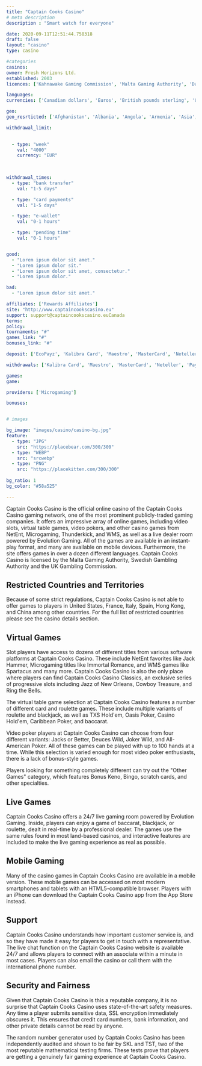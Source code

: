 ```yaml
---
title: "Captain Cooks Casino"
# meta description
description : "Smart watch for everyone"

date: 2020-09-11T12:51:44.758318
draft: false
layout: "casino" 
type: casino

#categories
casinos: 
owner: Fresh Horizons Ltd.
established: 2003
licences: ['Kahnawake Gaming Commission', 'Malta Gaming Authority', 'Danish Gambling Authority']

languages: 
currencies: ['Canadian dollars', 'Euros', 'British pounds sterling', 'US dollars']

geo: 
geo_resrticted: ['Afghanistan', 'Albania', 'Angola', 'Armenia', 'Asia', 'Australia', 'Australian Capital Territory', 'New South Wales', 'Northern Territory', 'Queensland', 'South Australia', 'Tasmania', 'Victoria', 'Western Australia', 'Azerbaijan', 'Bangladesh', 'Belarus', 'Belgium', 'Benin', 'Bhutan', 'Bolivia', 'Bosnia and Herzegovina', 'Burkina Faso', 'Burundi', 'Cape Verde', 'Central African Republic', 'Chad', 'Christmas Island', 'Comoros', 'Congo', 'Congo - Brazzaville', 'Congo - Kinshasa', 'Cyprus', 'Côte d’Ivoire', 'Democratic Republic of Congo', 'Denmark', 'Dominica', 'Dominican Republic', 'East Timor', 'Equatorial Guinea', 'Eritrea', 'Ethiopia', 'France', 'Germany', 'Baden-Württemberg', 'Bayern', 'Berlin', 'Brandenburg', 'Bremen', 'Hamburg', 'Hessen', 'Mecklenburg-Vorpommern', 'Niedersachsen', 'Nordrhein-Westfalen', 'Rheinland-Pfalz', 'Saarland', 'Sachsen', 'Sachsen-Anhalt', 'Schleswig-Holstein', 'Thüringen', 'Guinea', 'Guinea-Bissau', 'Hong Kong', 'Hungary', 'Iran', 'Iraq', 'Ireland', 'Italy', 'Kiribati', 'Kyrgyzstan', 'Liberia', 'Libya', 'Lithuania', 'Malawi', 'Maldives', 'Malta', 'Mauritania', 'Mayotte', 'Metropolitan France', 'Micronesia', 'Myanmar [Burma]', 'Nauru', 'Netherlands', 'Netherlands Antilles', 'Niger', 'Nigeria', 'Niue', 'Norfolk Island', 'North Korea', 'Pakistan', 'Palau', 'Papua New Guinea', 'Peru', 'Philippines', 'Pitcairn Islands', 'Portugal', 'Puerto Rico', 'Romania', 'Rwanda', 'Serbia', 'Sierra Leone', 'Singapore', 'Somalia', 'South Africa', 'South Sudan', 'Spain', 'Sudan', 'Sweden', 'Switzerland', 'Syria', 'Taiwan', 'Tajikistan', 'Uganda', 'United Kingdom', 'United States', 'Alabama', 'Alaska', 'American Samoa', 'Arizona', 'Arkansas', 'California', 'Colorado', 'Connecticut', 'Delaware', 'District of Columbia', 'Florida', 'Georgia(US)', 'Guam', 'Hawaii', 'Idaho', 'Illinois', 'Indiana', 'Iowa', 'Kansas', 'Kentucky', 'Louisiana', 'Maine', 'Maryland', 'Massachusetts', 'Michigan', 'Minnesota', 'Mississippi', 'Missouri', 'Montana', 'Nebraska', 'Nevada', 'New Hampshire', 'New Jersey', 'New Mexico', 'New York', 'North Carolina', 'North Dakota', 'Northern Mariana Islands', 'Ohio', 'Oklahoma', 'Oregon', 'Pennsylvania', 'Rhode Island', 'South Carolina', 'South Dakota', 'Tennessee', 'Texas', 'U.S. Virgin Islands', 'Utah', 'Vermont', 'Virginia', 'Washington', 'West Virginia', 'Wisconsin', 'Wyoming', 'Western Sahara', 'Zimbabwe']

withdrawal_limit:

  
  - type: "week"
    val: "4000"
    currency: "EUR"
  
  

withdrawal_times:
  - type: "bank transfer"
    val: "1-5 days"

  - type: "card payments"
    val: "1-5 days"

  - type: "e-wallet"
    val: "0-1 hours"

  - type: "pending time"
    val: "0-1 hours"


good:
  - "Lorem ipsum dolor sit amet."
  - "Lorem ipsum dolor sit."
  - "Lorem ipsum dolor sit amet, consectetur."
  - "Lorem ipsum dolor."

bad:
  - "Lorem ipsum dolor sit amet."

affiliates: ['Rewards Affiliates']
site: "http://www.captaincookscasino.eu"
support: support@captaincookscasino.euCanada
terms:
policy:
tournaments: "#"
games_link: "#"
bonuses_link: "#"

deposit: ['EcoPayz', 'Kalibra Card', 'Maestro', 'MasterCard', 'Neteller', 'PayPal', 'Paysafe Card', 'Postepay', 'Ukash', 'instaDebit', 'ewire', 'Visa', 'Entropay', 'Przelewy24', 'iDEAL', 'Sofortuberweisung', 'Nordea', 'POLi', 'GiroPay', 'EPS', 'Abaqoos', 'Swedbank', 'eKonto', 'Moneta', 'Ticket Premium', 'Euteller', 'u net', 'Neosurf', 'Multibanco', 'eChecks', 'Skrill', 'Bank Wire Transfer', 'Instant Bank Transfer']

withdrawals: ['Kalibra Card', 'Maestro', 'MasterCard', 'Neteller', 'PayPal', 'Postepay', 'Visa', 'Entropay', 'EcoPayz', 'eChecks', 'Skrill', 'Bank Wire Transfer']

games: 
game:

providers: ['Microgaming']

bonuses:


# images

bg_image: "images/casino/casino-bg.jpg"  
feature:
  - type: "JPG" 
    src: "https://placebear.com/300/300"
  - type: "WEBP"
    src: "srcwebp"
  - type: "PNG"
    src: "https://placekitten.com/300/300"  
 
bg_ratio: 1 
bg_color: "#58a525"  

---
```


Captain Cooks Casino is the official online casino of the Captain Cooks Casino gaming network, one of the most prominent publicly-traded gaming companies. It offers an impressive array of online games, including video slots, virtual table games, video pokers, and other casino games from NetEnt, Microgaming, Thunderkick, and WMS, as well as a live dealer room powered by Evolution Gaming. All of the games are available in an instant-play format, and many are available on mobile devices. Furthermore, the site offers games in over a dozen different languages. Captain Cooks Casino is licensed by the Malta Gaming Authority, Swedish Gambling Authority and the UK Gambling Commission.

## Restricted Countries and Territories
Because of some strict regulations, Captain Cooks Casino is not able to offer games to players in United States, France, Italy, Spain, Hong Kong, and China among other countries. For the full list of restricted countries please see the casino details section.

## Virtual Games
Slot players have access to dozens of different titles from various software platforms at Captain Cooks Casino. These include NetEnt favorites like Jack Hammer, Microgaming titles like Immortal Romance, and WMS games like Spartacus and many more. Captain Cooks Casino is also the only place where players can find Captain Cooks Casino Classics, an exclusive series of progressive slots including Jazz of New Orleans, Cowboy Treasure, and Ring the Bells.

The virtual table game selection at Captain Cooks Casino features a number of different card and roulette games. These include multiple variants of roulette and blackjack, as well as TXS Hold'em, Oasis Poker, Casino Hold'em, Caribbean Poker, and baccarat.

Video poker players at Captain Cooks Casino can choose from four different variants: Jacks or Better, Deuces Wild, Joker Wild, and All-American Poker. All of these games can be played with up to 100 hands at a time. While this selection is varied enough for most video poker enthusiasts, there is a lack of bonus-style games.

Players looking for something completely different can try out the "Other Games" category, which features Bonus Keno, Bingo, scratch cards, and other specialties.

## Live Games
Captain Cooks Casino offers a 24/7 live gaming room powered by Evolution Gaming. Inside, players can enjoy a game of baccarat, blackjack, or roulette, dealt in real-time by a professional dealer. The games use the same rules found in most land-based casinos, and interactive features are included to make the live gaming experience as real as possible.

## Mobile Gaming
Many of the casino games in Captain Cooks Casino are available in a mobile version. These mobile games can be accessed on most modern smartphones and tablets with an HTML5-compatible browser. Players with an iPhone can download the Captain Cooks Casino app from the App Store instead.

## Support
Captain Cooks Casino understands how important customer service is, and so they have made it easy for players to get in touch with a representative. The live chat function on the Captain Cooks Casino website is available 24/7 and allows players to connect with an associate within a minute in most cases. Players can also email the casino or call them with the international phone number.

## Security and Fairness
Given that Captain Cooks Casino is this a reputable company, it is no surprise that Captain Cooks Casino uses state-of-the-art safety measures. Any time a player submits sensitive data, SSL encryption immediately obscures it. This ensures that credit card numbers, bank information, and other private details cannot be read by anyone.

The random number generator used by Captain Cooks Casino has been independently audited and shown to be fair by SKL and TST, two of the most reputable mathematical testing firms. These tests prove that players are getting a genuinely fair gaming experience at Captain Cooks Casino.